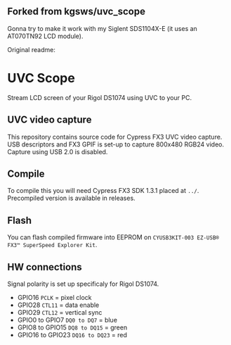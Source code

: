 ## Forked from kgsws/uvc_scope

Gonna try to make it work with my Siglent SDS1104X-E (it uses an AT070TN92 LCD module).

Original readme:

# UVC Scope
Stream LCD screen of your Rigol DS1074 using UVC to your PC.

## UVC video capture
This repository contains source code for Cypress FX3 UVC video capture.
USB descriptors and FX3 GPIF is set-up to capture 800x480 RGB24 video.
Capture using USB 2.0 is disabled.

## Compile
To compile this you will need Cypress FX3 SDK 1.3.1 placed at `../`.
Precompiled version is available in releases.

## Flash
You can flash compiled firmware into EEPROM on `CYUSB3KIT-003 EZ-USB® FX3™ SuperSpeed Explorer Kit`.

## HW connections
Signal polarity is set up specificaly for Rigol DS1074.

- GPIO16 `PCLK` = pixel clock
- GPIO28 `CTL11` = data enable
- GPIO29 `CTL12` = vertical sync
- GPIO0 to GPIO7 `DQ0 to DQ7` = blue
- GPIO8 to GPIO15 `DQ8 to DQ15` = green
- GPIO16 to GPIO23 `DQ16 to DQ23` = red

